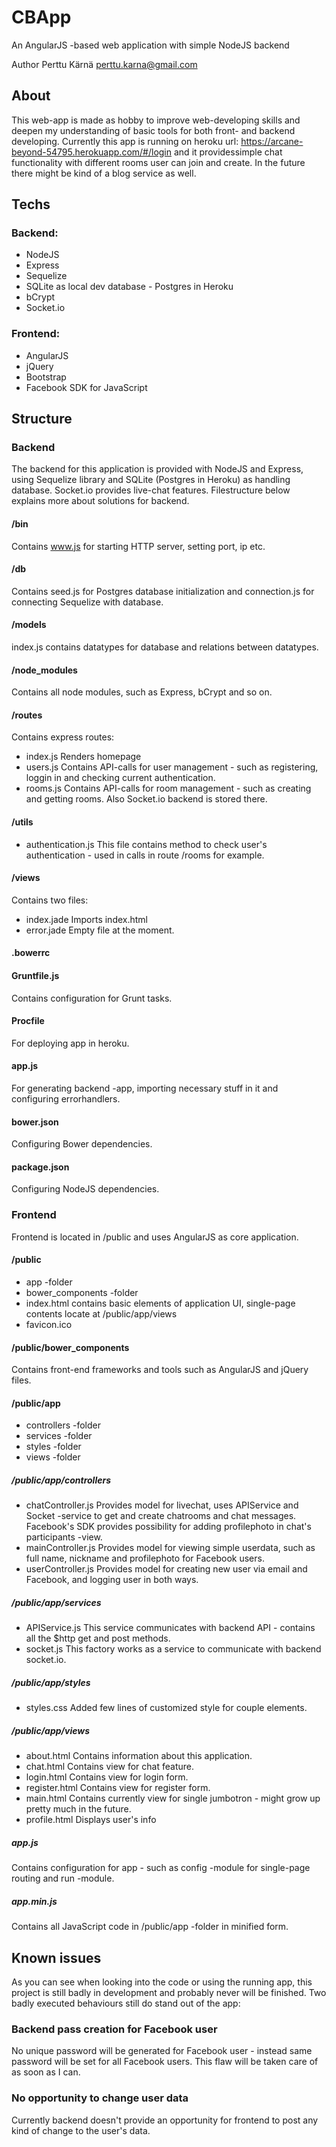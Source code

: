# CBApp
An AngularJS -based web application with simple NodeJS backend

Author Perttu Kärnä
perttu.karna@gmail.com


## About
This web-app is made as hobby to improve web-developing skills and deepen my understanding of basic tools for both front- and 
backend developing. Currently this app is running on heroku url: https://arcane-beyond-54795.herokuapp.com/#/login and 
it providessimple chat functionality with different rooms user can join and create. In the future there might be kind of a
blog service as well.


## Techs

### Backend:
* NodeJS
* Express
* Sequelize
* SQLite as local dev database - Postgres in Heroku
* bCrypt
* Socket.io

### Frontend:
* AngularJS
* jQuery
* Bootstrap
* Facebook SDK for JavaScript


## Structure

### Backend
The backend for this application is provided with NodeJS and Express, using Sequelize library and SQLite (Postgres in Heroku) as handling database. Socket.io provides live-chat features. Filestructure below explains more about solutions for backend.

#### /bin
Contains www.js for starting HTTP server, setting port, ip etc.

#### /db
Contains seed.js for Postgres database initialization and connection.js for connecting Sequelize with database.

#### /models
index.js contains datatypes for database and relations between datatypes.

#### /node_modules
Contains all node modules, such as Express, bCrypt and so on.

#### /routes
Contains express routes:
* index.js
Renders homepage
* users.js
Contains API-calls for user management - such as registering, loggin in and checking current authentication.
* rooms.js
Contains API-calls for room management - such as creating and getting rooms. Also Socket.io backend is stored there.

#### /utils
* authentication.js
This file contains method to check user's authentication - used in calls in route /rooms for example.

#### /views
Contains two files:
* index.jade
Imports index.html
* error.jade
Empty file at the moment.

#### .bowerrc

#### Gruntfile.js
Contains configuration for Grunt tasks.

#### Procfile
For deploying app in heroku.

#### app.js
For generating backend -app, importing necessary stuff in it and configuring errorhandlers.

#### bower.json
Configuring Bower dependencies.

#### package.json
Configuring NodeJS dependencies.


### Frontend
Frontend is located in /public and uses AngularJS as core application.

#### /public
* app -folder
* bower_components -folder
* index.html contains basic elements of application UI, single-page contents locate at /public/app/views
* favicon.ico

#### /public/bower_components
Contains front-end frameworks and tools such as AngularJS and jQuery files.

#### /public/app
* controllers -folder
* services -folder
* styles -folder
* views -folder

##### /public/app/controllers
* chatController.js
Provides model for livechat, uses APIService and Socket -service to get and create chatrooms and chat messages. Facebook's SDK provides 
possibility for adding profilephoto in chat's participants -view.
* mainController.js
Provides model for viewing simple userdata, such as full name, nickname and profilephoto for Facebook users.
* userController.js
Provides model for creating new user via email and Facebook, and logging user in both ways.

##### /public/app/services
* APIService.js
This service communicates with backend API - contains all the $http get and post methods.
* socket.js
This factory works as a service to communicate with backend socket.io.

##### /public/app/styles

* styles.css
Added few lines of customized style for couple elements.

##### /public/app/views
* about.html
Contains information about this application.
* chat.html
Contains view for chat feature.
* login.html
Contains view for login form.
* register.html
Contains view for register form.
* main.html
Contains currently view for single jumbotron - might grow up pretty much in the future.
* profile.html
Displays user's info

##### app.js
Contains configuration for app - such as config -module for single-page routing and run -module.

##### app.min.js
Contains all JavaScript code in /public/app -folder in minified form.

## Known issues

As you can see when looking into the code or using the running app, this project is still badly in development and probably
never will be finished. Two badly executed behaviours still do stand out of the app:

### Backend pass creation for Facebook user

No unique password will be generated for Facebook user - instead same password will be set for all Facebook users.
This flaw will be taken care of as soon as I can.

### No opportunity to change user data

Currently backend doesn't provide an opportunity for frontend to post any kind of change to the user's data.
